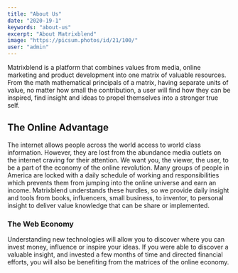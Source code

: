 ```yaml
---
title: "About Us"
date: "2020-19-1"
keywords: "about-us"
excerpt: "About Matrixblend"
image: "https://picsum.photos/id/21/100/"
user: "admin"
---
```


Matrixblend is a platform that combines values from media, online marketing and product development into one matrix of valuable resources. From the math mathematical principals of a matrix, having separate units of value, no matter how small the contribution, a user will find how they can be inspired, find insight and ideas to propel themselves into a stronger true self.

## The Online Advantage

The internet allows people across the world access to world class information. However, they are lost from the abundance media outlets on the internet craving for their attention. We want you, the viewer, the user, to be a part of the economy of the online revolution. Many groups of people in America are locked with a daily schedule of working and responsibilities which prevents them from jumping into the online universe and earn an income. Matrixblend understands these hurdles, so we provide daily insight and tools from books, influencers, small business, to inventor, to personal insight to deliver value knowledge that can be share or implemented.

### The Web Economy

Understanding new technologies will allow you to discover where you can invest money, influence or inspire your ideas. If you were able to discover a valuable insight, and invested a few months of time and directed financial efforts, you will also be benefiting from the matrices of the online economy.
